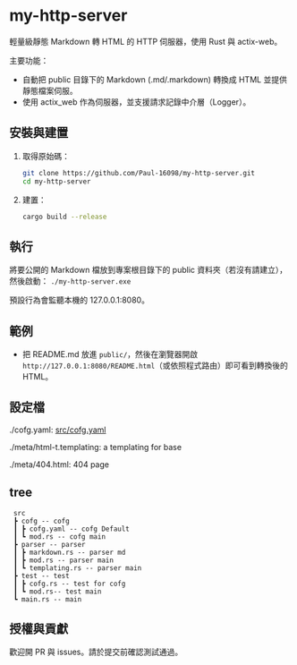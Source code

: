 # my-http-server

輕量級靜態 Markdown 轉 HTML 的 HTTP 伺服器，使用 Rust 與 actix-web。

主要功能：

- 自動把 public 目錄下的 Markdown (.md/.markdown) 轉換成 HTML 並提供靜態檔案伺服。
- 使用 actix_web 作為伺服器，並支援請求記錄中介層（Logger）。

## 安裝與建置

1. 取得原始碼：

   ```sh
   git clone https://github.com/Paul-16098/my-http-server.git
   cd my-http-server
   ```

2. 建置：

   ```sh
   cargo build --release
   ```

## 執行

將要公開的 Markdown 檔放到專案根目錄下的 public 資料夾（若沒有請建立），然後啟動：
`./my-http-server.exe`

預設行為會監聽本機的 127.0.0.1:8080。

## 範例

- 把 README.md 放進 `public/`，然後在瀏覽器開啟 `http://127.0.0.1:8080/README.html`（或依照程式路由）即可看到轉換後的 HTML。

## 設定檔

./cofg.yaml: [src/cofg.yaml](https://github.com/Paul-16098/my-http-server/blob/main/src/cofg/cofg.yaml)

./meta/html-t.templating: a templating for base

./meta/404.html: 404 page

## tree

```tree
 src
 ┣ cofg -- cofg
 ┃ ┣ cofg.yaml -- cofg Default
 ┃ ┗ mod.rs -- cofg main
 ┣ parser -- parser
 ┃ ┣ markdown.rs -- parser md
 ┃ ┣ mod.rs -- parser main
 ┃ ┗ templating.rs -- parser main
 ┣ test -- test
 ┃ ┣ cofg.rs -- test for cofg
 ┃ ┗ mod.rs-- test main
 ┗ main.rs -- main
```

## 授權與貢獻

歡迎開 PR 與 issues。請於提交前確認測試通過。
